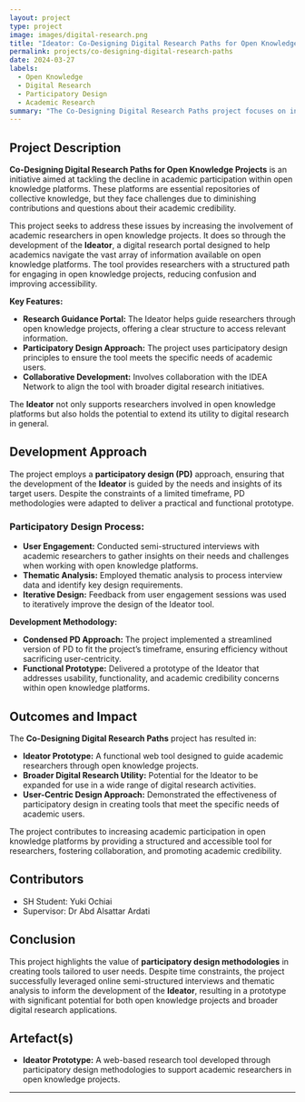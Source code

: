 ```yaml
---
layout: project
type: project
image: images/digital-research.png
title: "Ideator: Co-Designing Digital Research Paths for Open Knowledge Projects"
permalink: projects/co-designing-digital-research-paths
date: 2024-03-27
labels:
  - Open Knowledge
  - Digital Research
  - Participatory Design
  - Academic Research
summary: "The Co-Designing Digital Research Paths project focuses on increasing academic engagement in open knowledge platforms. Through the creation of the Ideator, a web tool guiding researchers, the project applies participatory design principles to meet the needs of academic contributors in open knowledge projects."
---
```


## Project Description

**Co-Designing Digital Research Paths for Open Knowledge Projects** is an initiative aimed at tackling the decline in academic participation within open knowledge platforms. These platforms are essential repositories of collective knowledge, but they face challenges due to diminishing contributions and questions about their academic credibility.

This project seeks to address these issues by increasing the involvement of academic researchers in open knowledge projects. It does so through the development of the **Ideator**, a digital research portal designed to help academics navigate the vast array of information available on open knowledge platforms. The tool provides researchers with a structured path for engaging in open knowledge projects, reducing confusion and improving accessibility.

**Key Features:**
- **Research Guidance Portal:** The Ideator helps guide researchers through open knowledge projects, offering a clear structure to access relevant information.
- **Participatory Design Approach:** The project uses participatory design principles to ensure the tool meets the specific needs of academic users.
- **Collaborative Development:** Involves collaboration with the IDEA Network to align the tool with broader digital research initiatives.

The **Ideator** not only supports researchers involved in open knowledge platforms but also holds the potential to extend its utility to digital research in general.

## Development Approach

The project employs a **participatory design (PD)** approach, ensuring that the development of the **Ideator** is guided by the needs and insights of its target users. Despite the constraints of a limited timeframe, PD methodologies were adapted to deliver a practical and functional prototype.

### Participatory Design Process:
- **User Engagement:** Conducted semi-structured interviews with academic researchers to gather insights on their needs and challenges when working with open knowledge platforms.
- **Thematic Analysis:** Employed thematic analysis to process interview data and identify key design requirements.
- **Iterative Design:** Feedback from user engagement sessions was used to iteratively improve the design of the Ideator tool.

**Development Methodology:**
- **Condensed PD Approach:** The project implemented a streamlined version of PD to fit the project’s timeframe, ensuring efficiency without sacrificing user-centricity.
- **Functional Prototype:** Delivered a prototype of the Ideator that addresses usability, functionality, and academic credibility concerns within open knowledge platforms.

## Outcomes and Impact

The **Co-Designing Digital Research Paths** project has resulted in:
- **Ideator Prototype:** A functional web tool designed to guide academic researchers through open knowledge projects.
- **Broader Digital Research Utility:** Potential for the Ideator to be expanded for use in a wide range of digital research activities.
- **User-Centric Design Approach:** Demonstrated the effectiveness of participatory design in creating tools that meet the specific needs of academic users.

The project contributes to increasing academic participation in open knowledge platforms by providing a structured and accessible tool for researchers, fostering collaboration, and promoting academic credibility.

## Contributors
- SH Student: Yuki Ochiai
- Supervisor: Dr Abd Alsattar Ardati

## Conclusion

This project highlights the value of **participatory design methodologies** in creating tools tailored to user needs. Despite time constraints, the project successfully leveraged online semi-structured interviews and thematic analysis to inform the development of the **Ideator**, resulting in a prototype with significant potential for both open knowledge projects and broader digital research applications.

## Artefact(s)

- **Ideator Prototype:** A web-based research tool developed through participatory design methodologies to support academic researchers in open knowledge projects.
---
